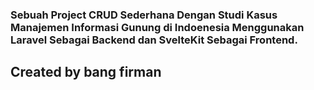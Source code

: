 ### Sebuah Project CRUD Sederhana Dengan Studi Kasus Manajemen Informasi Gunung di Indoenesia Menggunakan Laravel Sebagai Backend dan SvelteKit Sebagai Frontend.

## Created by bang firman
